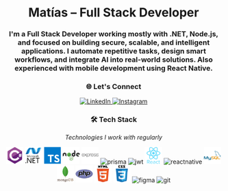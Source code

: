 <h1 align="center">Matías – Full Stack Developer</h1> <h3 align="center"> I'm a Full Stack Developer working mostly with .NET, Node.js, and focused on building secure, scalable, and intelligent applications. I automate repetitive tasks, design smart workflows, and integrate AI into real-world solutions. Also experienced with mobile development using React Native. </h3> <h3 align="center">🌐 Let's Connect</h3> <p align="center"> <a href="https://linkedin.com/in/matiascellamare" target="_blank"> <img src="https://img.shields.io/badge/-LinkedIn-0A66C2?style=for-the-badge&logo=linkedin&logoColor=white" alt="LinkedIn"/> </a> <a href="https://instagram.com/matiascellamare" target="_blank"> <img src="https://img.shields.io/badge/-Instagram-E4405F?style=for-the-badge&logo=instagram&logoColor=white" alt="Instagram"/> </a> </p> <h3 align="center">🛠️ Tech Stack</h3> <p align="center"><em>Technologies I work with regularly</em></p> <p align="center">
  <!-- C# / .NET -->
  <img src="https://raw.githubusercontent.com/devicons/devicon/master/icons/csharp/csharp-original.svg" alt="csharp" width="40" height="40"/>
  <img src="https://raw.githubusercontent.com/devicons/devicon/master/icons/dot-net/dot-net-original-wordmark.svg" alt="dotnet" width="40" height="40"/>
  
  <!-- Node / JS / TS / Express / Prisma / JWT -->
  <img src="https://raw.githubusercontent.com/devicons/devicon/master/icons/typescript/typescript-original.svg" alt="typescript" width="40" height="40"/>
  <img src="https://raw.githubusercontent.com/devicons/devicon/master/icons/nodejs/nodejs-original-wordmark.svg" alt="nodejs" width="40" height="40"/>
  <img src="https://raw.githubusercontent.com/devicons/devicon/master/icons/express/express-original-wordmark.svg" alt="express" width="40" height="40"/>
  <img src="https://raw.githubusercontent.com/prisma/prisma/main/docs/images/logo.svg" alt="prisma" width="40" height="40"/>
  <img src="https://raw.githubusercontent.com/jwtio/jwt-logo/main/jwt-logo.png" alt="jwt" width="40" height="40"/>

  <!-- React / React Native -->
  <img src="https://raw.githubusercontent.com/devicons/devicon/master/icons/react/react-original-wordmark.svg" alt="react" width="40" height="40"/>
  <img src="https://reactnative.dev/img/header_logo.svg" alt="reactnative" width="40" height="40"/>

  <!-- Databases -->
  <img src="https://raw.githubusercontent.com/devicons/devicon/master/icons/mysql/mysql-original-wordmark.svg" alt="mysql" width="40" height="40"/>
  <img src="https://raw.githubusercontent.com/devicons/devicon/master/icons/mongodb/mongodb-original-wordmark.svg" alt="mongodb" width="40" height="40"/>

  <!-- PHP -->
  <img src="https://raw.githubusercontent.com/devicons/devicon/master/icons/php/php-original.svg" alt="php" width="40" height="40"/>

  <!-- Frontend / Design -->
  <img src="https://raw.githubusercontent.com/devicons/devicon/master/icons/html5/html5-original-wordmark.svg" alt="html5" width="40" height="40"/>
  <img src="https://raw.githubusercontent.com/devicons/devicon/master/icons/css3/css3-original-wordmark.svg" alt="css3" width="40" height="40"/>
  <img src="https://www.vectorlogo.zone/logos/figma/figma-icon.svg" alt="figma" width="40" height="40"/>

  <!-- Git -->
  <img src="https://www.vectorlogo.zone/logos/git-scm/git-scm-icon.svg" alt="git" width="40" height="40"/>
</p>

